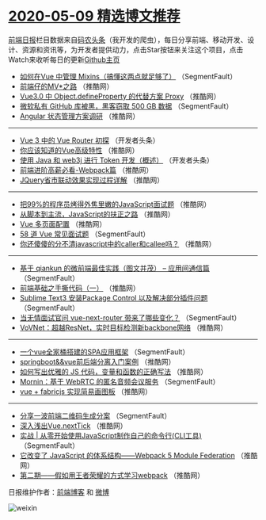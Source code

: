 # [2020-05-09 精选博文推荐](http://hao.caibaojian.com/date/2020/05/09)

[前端日报](http://caibaojian.com/c/news)栏目数据来自[码农头条](http://hao.caibaojian.com/)（我开发的爬虫），每日分享前端、移动开发、设计、资源和资讯等，为开发者提供动力，点击Star按钮来关注这个项目，点击Watch来收听每日的更新[Github主页](https://github.com/kujian/frontendDaily)
* [如何在Vue 中管理 Mixins（搞懂这两点就足够了）](http://hao.caibaojian.com/141975.html) （SegmentFault）
* [前端仔的MV*之路](http://hao.caibaojian.com/141986.html) （推酷网）
* [Vue3.0 中 Object.defineProperty 的代替方案 Proxy](http://hao.caibaojian.com/141997.html) （推酷网）
* [微软私有 GitHub 库被黑，黑客窃取 500 GB 数据](http://hao.caibaojian.com/141976.html) （SegmentFault）
* [Angular 状态管理方案调研](http://hao.caibaojian.com/141987.html) （推酷网）

***
* [Vue 3 中的 Vue Router 初探](http://hao.caibaojian.com/141977.html) （开发者头条）
* [你应该知道的Vue高级特性](http://hao.caibaojian.com/141988.html) （推酷网）
* [使用 Java 和 web3j 进行 Token 开发（概述）](http://hao.caibaojian.com/141978.html) （开发者头条）
* [前端进阶高薪必看-Webpack篇](http://hao.caibaojian.com/141989.html) （推酷网）
* [JQuery省市联动效果实现过程详解](http://hao.caibaojian.com/141990.html) （推酷网）

***
* [把99%的程序员烤得外焦里嫩的JavaScript面试题](http://hao.caibaojian.com/141992.html) （推酷网）
* [从脚本到主流，JavaScript的扶正之路](http://hao.caibaojian.com/141993.html) （推酷网）
* [Vue 多页面配置](http://hao.caibaojian.com/141994.html) （推酷网）
* [58 道 Vue 常见面试题](http://hao.caibaojian.com/141973.html) （SegmentFault）
* [你还傻傻的分不清javascript中的caller和callee吗？](http://hao.caibaojian.com/141995.html) （推酷网）

***
* [基于 qiankun 的微前端最佳实践（图文并茂） &#8211; 应用间通信篇](http://hao.caibaojian.com/141974.html) （SegmentFault）
* [前端基础之手撕代码（一）](http://hao.caibaojian.com/141996.html) （推酷网）
* [Sublime Text3 安装Package  Control 以及解决部分插件问题](http://hao.caibaojian.com/141967.html) （SegmentFault）
* [当无情面试官问 vue-next-router 带来了哪些变化？](http://hao.caibaojian.com/141968.html) （SegmentFault）
* [VoVNet：超越ResNet，实时目标检测新backbone网络](http://hao.caibaojian.com/141979.html) （推酷网）

***
* [一个vue全家桶搭建的SPA应用框架](http://hao.caibaojian.com/141969.html) （SegmentFault）
* [springboot&amp;&amp;vue前后端分离入门案例](http://hao.caibaojian.com/141980.html) （推酷网）
* [如何写出优雅的 JS 代码，变量和函数的正确写法](http://hao.caibaojian.com/141991.html) （推酷网）
* [Mornin：基于 WebRTC 的匿名音频会议服务](http://hao.caibaojian.com/141970.html) （SegmentFault）
* [vue + fabricjs 实现简易画图板](http://hao.caibaojian.com/141981.html) （推酷网）

***
* [分享一波前端二维码生成分案](http://hao.caibaojian.com/141971.html) （SegmentFault）
* [深入浅出Vue.nextTick](http://hao.caibaojian.com/141982.html) （推酷网）
* [实战 | 从零开始使用JavaScript制作自己的命令行(CLI工具)](http://hao.caibaojian.com/141972.html) （SegmentFault）
* [它改变了 JavaScript 的体系结构——Webpack 5 Module Federation](http://hao.caibaojian.com/141983.html) （推酷网）
* [第二期——假如用王者荣耀的方式学习webpack](http://hao.caibaojian.com/141984.html) （推酷网）

日报维护作者：[前端博客](http://caibaojian.com/) 和 [微博](http://caibaojian.com/go/weibo)

![weixin](https://user-images.githubusercontent.com/3055447/38468989-651132ac-3b80-11e8-8e6b-15122322a9d7.png)